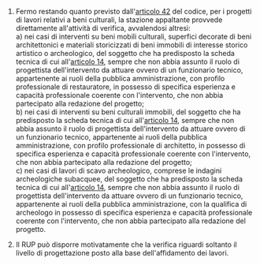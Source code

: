 1. Fermo restando quanto previsto dall'[articolo 42](/articolo-42/1) del codice, per i progetti di lavori relativi a beni culturali, la stazione appaltante provvede direttamente all'attività di verifica, avvalendosi altresì:<br>a) nei casi di interventi su beni mobili culturali, superfici decorate di beni architettonici e materiali storicizzati di beni immobili di interesse storico artistico o archeologico, del soggetto che ha predisposto la scheda tecnica di cui all'[articolo 14](/allegato-2.18/articolo-14/1), sempre che non abbia assunto il ruolo di progettista dell'intervento da attuare ovvero di un funzionario tecnico, appartenente ai ruoli della pubblica amministrazione, con profilo professionale di restauratore, in possesso di specifica esperienza e capacità professionale coerente con l'intervento, che non abbia partecipato alla redazione del progetto;<br>b) nei casi di interventi su beni culturali immobili, del soggetto che ha predisposto la scheda tecnica di cui all'[articolo 14](/allegato-2.18/articolo-14/1), sempre che non abbia assunto il ruolo di progettista dell'intervento da attuare ovvero di un funzionario tecnico, appartenente ai ruoli della pubblica amministrazione, con profilo professionale di architetto, in possesso di specifica esperienza e capacità professionale coerente con l'intervento, che non abbia partecipato alla redazione del progetto;<br>c) nei casi di lavori di scavo archeologico, comprese le indagini archeologiche subacquee, del soggetto che ha predisposto la scheda tecnica di cui all'[articolo 14](/allegato-2.18/articolo-14/1), sempre che non abbia assunto il ruolo di progettista dell'intervento da attuare ovvero di un funzionario tecnico, appartenente ai ruoli della pubblica amministrazione, con la qualifica di archeologo in possesso di specifica esperienza e capacità professionale coerente con l'intervento, che non abbia partecipato alla redazione del progetto.

2. Il RUP può disporre motivatamente che la verifica riguardi soltanto il livello di progettazione posto alla base dell'affidamento dei lavori.